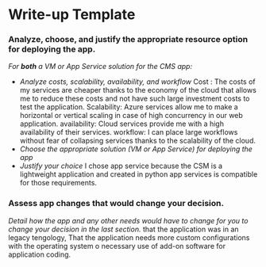 # Write-up Template

### Analyze, choose, and justify the appropriate resource option for deploying the app.

*For **both** a VM or App Service solution for the CMS app:*
- *Analyze costs, scalability, availability, and workflow*
Cost :
The costs of my services are cheaper thanks to the economy of the cloud that allows me to reduce these costs and not have such large investment costs to test the application.
Scalability: 
Azure services allow me to make a horizontal or vertical scaling in case of high concurrency in our web application.
availability: 
Cloud services provide me with a high availability of their services.
workflow:
I can place large workflows without fear of collapsing services thanks to the scalability of the cloud. 
- *Choose the appropriate solution (VM or App Service) for deploying the app*
- *Justify your choice*
I chose app service because the CSM is a lightweight application and created in python app services is compatible for those requirements.
### Assess app changes that would change your decision.

*Detail how the app and any other needs would have to change for you to change your decision in the last section.* 
that the application was in an legacy tengology, That the application needs more custom configurations with the operating system o necessary use of add-on software for application coding.